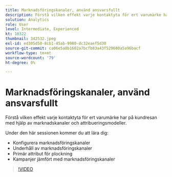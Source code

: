 ```yaml
---
title: Marknadsföringskanaler, använd ansvarsfullt
description: Förstå vilken effekt varje kontaktyta för ert varumärke har på kundresan med hjälp av marknadskanaler och attribueringsmodeller.Under den här sessionen ... (Beskrivningarna ska vara mellan 60 och 160 tecken)
solution: Analytics
role: User
level: Intermediate, Experienced
kt: 10322
thumbnail: 342532.jpeg
exl-id: ed305d50-8cb1-45ab-9980-dc32eaef5d30
source-git-commit: ca06e5a8b1602a7bcfb83a43f529680a5a96bacf
workflow-type: tm+mt
source-wordcount: '79'
ht-degree: 0%

---
```


# Marknadsföringskanaler, använd ansvarsfullt

Förstå vilken effekt varje kontaktyta för ert varumärke har på kundresan med hjälp av marknadskanaler och attribueringsmodeller.

Under den här sessionen kommer du att lära dig:

* Konfigurera marknadsföringskanaler
* Underhåll av marknadsföringskanaler
* Primär attribut för plockning
* Kampanjer jämfört med marknadsföringskanaler

>[!VIDEO](https://video.tv.adobe.com/v/342532/?quality=12&learn=on)
